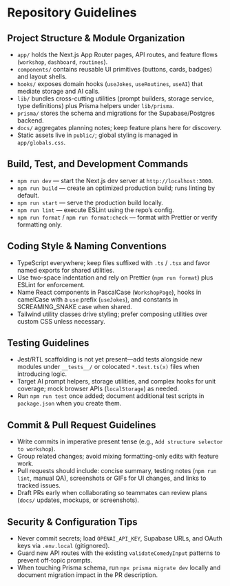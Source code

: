 # Repository Guidelines

## Project Structure & Module Organization

- `app/` holds the Next.js App Router pages, API routes, and feature flows (`workshop`, `dashboard`, `routines`).
- `components/` contains reusable UI primitives (buttons, cards, badges) and layout shells.
- `hooks/` exposes domain hooks (`useJokes`, `useRoutines`, `useAI`) that mediate storage and AI calls.
- `lib/` bundles cross-cutting utilities (prompt builders, storage service, type definitions) plus Prisma helpers under `lib/prisma`.
- `prisma/` stores the schema and migrations for the Supabase/Postgres backend.
- `docs/` aggregates planning notes; keep feature plans here for discovery.
- Static assets live in `public/`; global styling is managed in `app/globals.css`.

## Build, Test, and Development Commands

- `npm run dev` — start the Next.js dev server at `http://localhost:3000`.
- `npm run build` — create an optimized production build; runs linting by default.
- `npm run start` — serve the production build locally.
- `npm run lint` — execute ESLint using the repo’s config.
- `npm run format` / `npm run format:check` — format with Prettier or verify formatting only.

## Coding Style & Naming Conventions

- TypeScript everywhere; keep files suffixed with `.ts` / `.tsx` and favor named exports for shared utilities.
- Use two-space indentation and rely on Prettier (`npm run format`) plus ESLint for enforcement.
- Name React components in PascalCase (`WorkshopPage`), hooks in camelCase with a `use` prefix (`useJokes`), and constants in SCREAMING_SNAKE case when shared.
- Tailwind utility classes drive styling; prefer composing utilities over custom CSS unless necessary.

## Testing Guidelines

- Jest/RTL scaffolding is not yet present—add tests alongside new modules under `__tests__/` or colocated `*.test.ts(x)` files when introducing logic.
- Target AI prompt helpers, storage utilities, and complex hooks for unit coverage; mock browser APIs (`localStorage`) as needed.
- Run `npm run test` once added; document additional test scripts in `package.json` when you create them.

## Commit & Pull Request Guidelines

- Write commits in imperative present tense (e.g., `Add structure selector to workshop`).
- Group related changes; avoid mixing formatting-only edits with feature work.
- Pull requests should include: concise summary, testing notes (`npm run lint`, manual QA), screenshots or GIFs for UI changes, and links to tracked issues.
- Draft PRs early when collaborating so teammates can review plans (`docs/` updates, mockups, or screenshots).

## Security & Configuration Tips

- Never commit secrets; load `OPENAI_API_KEY`, Supabase URLs, and OAuth keys via `.env.local` (gitignored).
- Guard new API routes with the existing `validateComedyInput` patterns to prevent off-topic prompts.
- When touching Prisma schema, run `npx prisma migrate dev` locally and document migration impact in the PR description.

